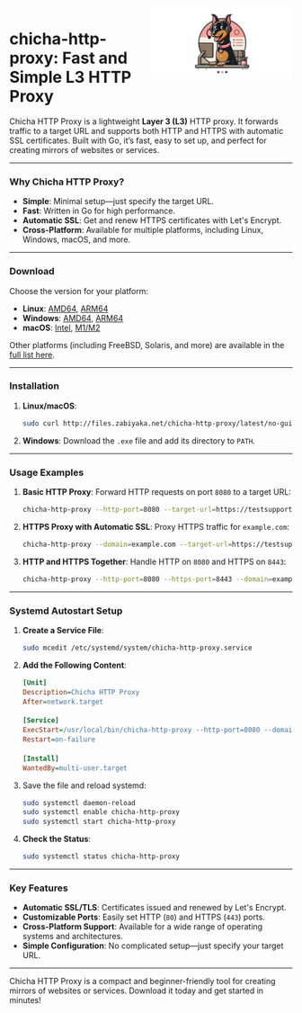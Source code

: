 <img src="https://github.com/matveynator/chicha-http-proxy/blob/main/chicha-http-proxy.png?raw=true" alt="chicha-http-proxy" width="50%" align="right" />

# **сhicha-http-proxy: Fast and Simple L3 HTTP Proxy**

Chicha HTTP Proxy is a lightweight **Layer 3 (L3)** HTTP proxy. It forwards traffic to a target URL and supports both HTTP and HTTPS with automatic SSL certificates. Built with Go, it’s fast, easy to set up, and perfect for creating mirrors of websites or services.

---

### **Why Chicha HTTP Proxy?**
- **Simple**: Minimal setup—just specify the target URL.
- **Fast**: Written in Go for high performance.
- **Automatic SSL**: Get and renew HTTPS certificates with Let's Encrypt.
- **Cross-Platform**: Available for multiple platforms, including Linux, Windows, macOS, and more.

---

### **Download**

Choose the version for your platform:  
- **Linux**: [AMD64](http://files.zabiyaka.net/chicha-http-proxy/latest/no-gui/linux/amd64/chicha-http-proxy), [ARM64](http://files.zabiyaka.net/chicha-http-proxy/latest/no-gui/linux/arm64/chicha-http-proxy)  
- **Windows**: [AMD64](http://files.zabiyaka.net/chicha-http-proxy/latest/no-gui/windows/amd64/chicha-http-proxy.exe), [ARM64](http://files.zabiyaka.net/chicha-http-proxy/latest/no-gui/windows/arm64/chicha-http-proxy.exe)  
- **macOS**: [Intel](http://files.zabiyaka.net/chicha-http-proxy/latest/no-gui/mac/amd64/chicha-http-proxy), [M1/M2](http://files.zabiyaka.net/chicha-http-proxy/latest/no-gui/mac/arm64/chicha-http-proxy)

Other platforms (including FreeBSD, Solaris, and more) are available in the [full list here](http://files.zabiyaka.net/chicha-http-proxy/latest/no-gui).

---

### **Installation**

1. **Linux/macOS**:
   ```bash
   sudo curl http://files.zabiyaka.net/chicha-http-proxy/latest/no-gui/linux/amd64/chicha-http-proxy -o /usr/local/bin/chicha-http-proxy && sudo chmod +x /usr/local/bin/chicha-http-proxy
   ```

2. **Windows**:
   Download the `.exe` file and add its directory to `PATH`.

---

### **Usage Examples**

1. **Basic HTTP Proxy**:
   Forward HTTP requests on port `8080` to a target URL:
   ```bash
   chicha-http-proxy --http-port=8080 --target-url=https://testsupport.zendesk.com
   ```

2. **HTTPS Proxy with Automatic SSL**:
   Proxy HTTPS traffic for `example.com`:
   ```bash
   chicha-http-proxy --domain=example.com --target-url=https://testsupport.zendesk.com
   ```

3. **HTTP and HTTPS Together**:
   Handle HTTP on `8080` and HTTPS on `8443`:
   ```bash
   chicha-http-proxy --http-port=8080 --https-port=8443 --domain=example.com --target-url=https://testsupport.zendesk.com
   ```

---

### **Systemd Autostart Setup**

1. **Create a Service File**:
   ```bash
   sudo mcedit /etc/systemd/system/chicha-http-proxy.service
   ```

2. **Add the Following Content**:
   ```ini
   [Unit]
   Description=Chicha HTTP Proxy
   After=network.target

   [Service]
   ExecStart=/usr/local/bin/chicha-http-proxy --http-port=8080 --domain=example.com --target-url=https://testsupport.zendesk.com
   Restart=on-failure

   [Install]
   WantedBy=multi-user.target
   ```

3. Save the file and reload systemd:
   ```bash
   sudo systemctl daemon-reload
   sudo systemctl enable chicha-http-proxy
   sudo systemctl start chicha-http-proxy
   ```

4. **Check the Status**:
   ```bash
   sudo systemctl status chicha-http-proxy
   ```

---

### **Key Features**
- **Automatic SSL/TLS**: Certificates issued and renewed by Let's Encrypt.
- **Customizable Ports**: Easily set HTTP (`80`) and HTTPS (`443`) ports.
- **Cross-Platform Support**: Available for a wide range of operating systems and architectures.
- **Simple Configuration**: No complicated setup—just specify your target URL.

---

Chicha HTTP Proxy is a compact and beginner-friendly tool for creating mirrors of websites or services. Download it today and get started in minutes!
